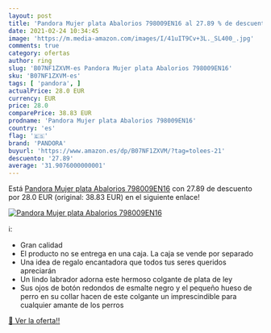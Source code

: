 ```yaml
---
layout: post
title: 'Pandora Mujer plata Abalorios 798009EN16 al 27.89 % de descuento'
date: 2021-02-24 10:34:45
image: 'https://m.media-amazon.com/images/I/41uIT9Cv+3L._SL400_.jpg'
comments: true
category: ofertas
author: ring
slug: 'B07NF1ZXVM-es Pandora Mujer plata Abalorios 798009EN16'
sku: 'B07NF1ZXVM-es'
tags: [ 'pandora', ]
actualPrice: 28.0 EUR
currency: EUR
price: 28.0
comparePrice: 38.83 EUR
prodname: 'Pandora Mujer plata Abalorios 798009EN16'
country: 'es'
flag: '🇪🇸'
brand: 'PANDORA'
buyurl: 'https://www.amazon.es/dp/B07NF1ZXVM/?tag=tolees-21'
descuento: '27.89'
average: '31.9076000000001'
---
```


Está [Pandora Mujer plata Abalorios 798009EN16](https://www.amazon.es/dp/B07NF1ZXVM/?tag=tolees-21) con 27.89 de descuento por 28.0 EUR (original: 38.83 EUR) en el siguiente enlace!

[![Pandora Mujer plata Abalorios 798009EN16](https://m.media-amazon.com/images/I/41uIT9Cv+3L._SL400_.jpg)](https://www.amazon.es/dp/B07NF1ZXVM/?tag=tolees-21)

ℹ️:

- Gran calidad
- El producto no se entrega en una caja. La caja se vende por separado
- Una idea de regalo encantadora que todos tus seres queridos apreciarán
- Un lindo labrador adorna este hermoso colgante de plata de ley
- Sus ojos de botón redondos de esmalte negro y el pequeño hueso de perro en su collar hacen de este colgante un imprescindible para cualquier amante de los perros

[🛒 Ver la oferta!!](https://www.amazon.es/dp/B07NF1ZXVM/?tag=tolees-21)
